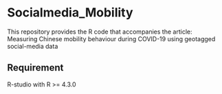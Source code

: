 # Socialmedia_Mobility
This repository provides the R code that accompanies the article:
Measuring Chinese mobility behaviour during COVID-19 using geotagged social-media data
## Requirement
R-studio with R >= 4.3.0